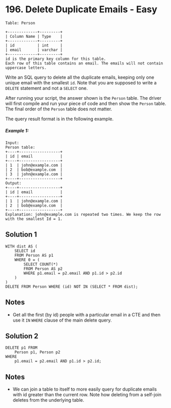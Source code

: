 # 196. Delete Duplicate Emails - Easy

```
Table: Person

+-------------+---------+
| Column Name | Type    |
+-------------+---------+
| id          | int     |
| email       | varchar |
+-------------+---------+
id is the primary key column for this table.
Each row of this table contains an email. The emails will not contain uppercase letters.
```

Write an SQL query to delete all the duplicate emails, keeping only one unique email with the smallest `id`. Note that you are supposed to write a `DELETE` statement and not a `SELECT` one.

After running your script, the answer shown is the `Person` table. The driver will first compile and run your piece of code and then show the `Person` table. The final order of the `Person` table does not matter.

The query result format is in the following example.

##### Example 1:

```
Input: 
Person table:
+----+------------------+
| id | email            |
+----+------------------+
| 1  | john@example.com |
| 2  | bob@example.com  |
| 3  | john@example.com |
+----+------------------+
Output: 
+----+------------------+
| id | email            |
+----+------------------+
| 1  | john@example.com |
| 2  | bob@example.com  |
+----+------------------+
Explanation: john@example.com is repeated two times. We keep the row with the smallest Id = 1.
```

## Solution 1

```
WITH dist AS (
    SELECT id 
    FROM Person AS p1
    WHERE 0 = (
        SELECT COUNT(*) 
        FROM Person AS p2
        WHERE p1.email = p2.email AND p1.id > p2.id
    )
)
DELETE FROM Person WHERE (id) NOT IN (SELECT * FROM dist);
```

## Notes
- Get all the first (by id) people with a particular email in a CTE and then use it `IN` `WHERE` clause of the main delete query.

## Solution 2

```
DELETE p1 FROM 
    Person p1, Person p2
WHERE
    p1.email = p2.email AND p1.id > p2.id;
```

## Notes
- We can join a table to itself to more easily query for duplicate emails with id greater than the current row. Note how deleting from a self-join deletes from the underlying table.